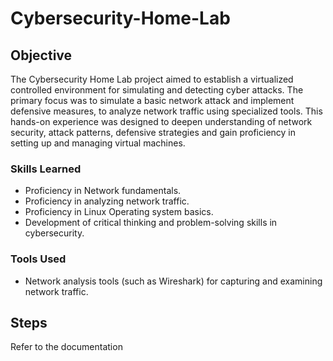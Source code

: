 # Cybersecurity-Home-Lab

## Objective

The Cybersecurity Home Lab project aimed to establish a virtualized controlled environment for simulating and detecting cyber attacks. The primary focus was to simulate a basic network attack and implement defensive measures, to analyze network traffic using specialized tools. This hands-on experience was designed to deepen understanding of network security, attack patterns, defensive strategies and gain proficiency in setting up and managing virtual machines.

### Skills Learned

- Proficiency in Network fundamentals.
- Proficiency in analyzing network traffic.
- Proficiency in Linux Operating system basics.
- Development of critical thinking and problem-solving skills in cybersecurity.

### Tools Used

- Network analysis tools (such as Wireshark) for capturing and examining network traffic.

## Steps
Refer to the documentation

